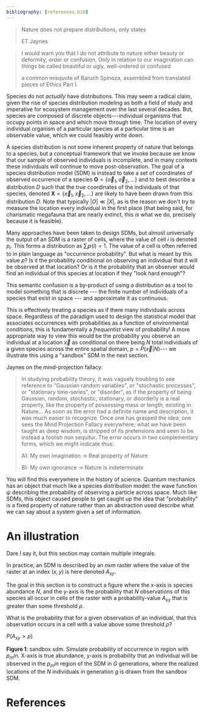 ```yaml
---
bibliography: [references.bib]
---
```


> Nature does not prepare distributions, only states
>
> ET Jaynes


> I would warn you that I do not attribute to nature either beauty or deformity,
> order or confusion. Only in relation to our imagination can things be called
> beautiful or ugly, well-ordered or confused
>
> a common misquote of
> Baruch Spinoza, assembled from translated pieces of Ethics Part I.  


Species do not _actually_ have distributions. This may seem a radical claim,
given the rise of species distribution modeling as both a field of study and
imperative for ecosystem management over the last several decades. But, species
are composed of discrete objects---individual organisms that occupy points in
space and which move through time. The location of every individual organism of
a particular species at a particular time is an observable value, which we could
feasibly write down.

A species distribution is not some inherent property of nature that belongs to a
species, but a conceptual framework that we invoke because we know that our
sample of observed individuals is incomplete, and in many contexts these
individuals will continue to move post-observation. The goal of a species
distribution model (SDM) is instead to take a set of coordinates of observed
occurrence of a species $\mathbf{O} = \{\vec{o}_1, \vec{o}_2, \dots\}$ and to
best describe a distribution $D$ such that the true coordinates of the
individuals of that species, denoted $\mathbf{X} = \{\vec{x}_1, \vec{x}_2,
\dots\}$ are likely to have been drawn from this distribution $D$. Note that
typically $|O| \ll |X|$, as is the reason we don't try to measure the location
every individual in the first place (that being said, for charismatic megafauna
that are nearly extinct, this _is_ what we do, precisely because it is
feasible).

Many approaches have been taken to design SDMs, but almost universally the
output of an SDM is a raster of cells, where the value of cell $i$ is denoted
$p_i$. This forms a distribution as $\sum_{i} p(i) = 1$. The value of a cell is
often referred to in plain language as "occurrence probability". But what is
meant by this value $p$? Is it the probability conditional on observing an
individual that it will be observed at that location? Or is it the probability
that an observer would find an individual of this species at location if they
"look hard enough"?

This semantic confusion is a by-product of using a distribution as a tool to
model something that is discrete --- the finite number of individuals of a
species that exist in space --- and approximate it as continuous.

This is effectively treating a species as if there many individuals across space. Regardless of the
paradigm used to design the statistical model that associates occurrences with
probabilities as a function of environmental conditions, this is fundamentally a
_frequentist_ view of probability! A more appropriate way to view this would be
the probability you observe an individual at a location $\vec{x}$ as conditional
on there being $N$ total individuals of a given species across the entire
spatial domain,  $p = P(\vec{x} | N)$--- we illustrate this using a "sandbox"
SDM in the next section.

Jaynes on the mind-projection fallacy:

>  In studying probability theory, it was vaguely troubling to see reference to "Gaussian
random variables", or "stochastic processes", or "stationary time-series", or "disorder", as if the
property of being Gaussian, random, stochastic, stationary, or disorderly is a real property, like the
property of possessing mass or length, existing in Nature...
> As soon as the error had a definite name and description, it was much easier to recognize.
Once one has grasped the idea, one sees the Mind Projection Fallacy everywhere; what we have
been taught as deep wisdom, is stripped of its pretensions and seen to be instead a foolish non
sequitur. The error occurs in two complementary forms, which we might indicate thus:
>
> A): My own imagination -> Real property of Nature
>
> B): My own ignorance -> Nature is indeterminate

You will find this everywhere in the history of science. Quantum mechanics has
an object that much like a species distribution model: the wave function $\psi$
describing the probability of observing a particle across space. Much like SDMs,
this object caused people to get caught up the idea that "probability" is a
fixed property of nature rather than an abstraction used describe what we can
say about a system given a set of information.

# An illustration

Dare I say it, but this section may contain multiple integrals.

In practice, an SDM is described by an $n$x$m$ raster where the value of the
raster at an index $(x,y)$ is here denoted $A_{xy}$.

The goal in this section is to construct a figure where the x-axis is species
abundance $N$, and the y-axis is the probability that $N$ observations of this
species all occur in cells of the raster with a probability-value $A_{xy}$ that
is greater than some threshold $\rho$.

What is the probability that for a given observation of an individual, that this
observation occurs in a cell with a value above some threshold $\rho$?

$P(A_{xy} > \rho)$



**Figure 1**: sandbox sdm. Simulate probability of occurrence in region with
$p_min$. X-axis is true abundance, y-axis is probability that an individual will
be observed in the $p_min$ region of the SDM in $G$ generations, where the
realized locations of the $N$ individuals in generation $g$ is drawn from the
sandbox SDM.





# References
